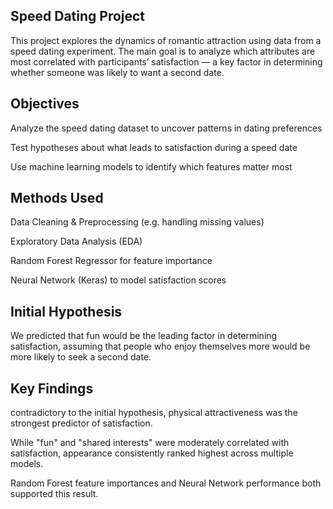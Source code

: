## Speed Dating Project
This project explores the dynamics of romantic attraction using data from a speed dating experiment. The main goal is to analyze which attributes are most correlated with participants’ satisfaction — a key factor in determining whether someone was likely to want a second date.

## Objectives
Analyze the speed dating dataset to uncover patterns in dating preferences

Test hypotheses about what leads to satisfaction during a speed date

Use machine learning models to identify which features matter most

## Methods Used
Data Cleaning & Preprocessing (e.g. handling missing values)

Exploratory Data Analysis (EDA)

Random Forest Regressor for feature importance

Neural Network (Keras) to model satisfaction scores

## Initial Hypothesis
We predicted that fun would be the leading factor in determining satisfaction, assuming that people who enjoy themselves more would be more likely to seek a second date.

## Key Findings
contradictory to the initial hypothesis, physical attractiveness was the strongest predictor of satisfaction.

While "fun" and "shared interests" were moderately correlated with satisfaction, appearance consistently ranked highest across multiple models.

Random Forest feature importances and Neural Network performance both supported this result.
